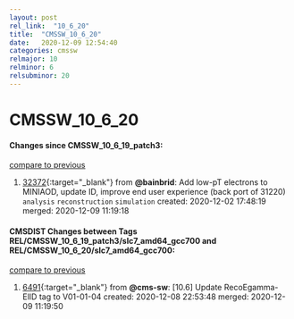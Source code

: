 ```yaml
---
layout: post
rel_link:  "10_6_20"
title:  "CMSSW_10_6_20"
date:   2020-12-09 12:54:40
categories: cmssw
relmajor: 10
relminor: 6
relsubminor: 20
---
```


# CMSSW_10_6_20
#### Changes since CMSSW_10_6_19_patch3:
[compare to previous](https://github.com/cms-sw/cmssw/compare/CMSSW_10_6_19_patch3...CMSSW_10_6_20)



1. [32372](http://github.com/cms-sw/cmssw/pull/32372){:target="_blank"}  from **@bainbrid**: Add low-pT electrons to MINIAOD, update ID, improve end user experience (back port of 31220) `analysis`  `reconstruction`  `simulation`  created: 2020-12-02 17:48:19 merged: 2020-12-09 11:19:18



#### CMSDIST Changes between Tags REL/CMSSW_10_6_19_patch3/slc7_amd64_gcc700 and REL/CMSSW_10_6_20/slc7_amd64_gcc700:
[compare to previous](https://github.com/cms-sw/cmsdist/compare/REL/CMSSW_10_6_19_patch3/slc7_amd64_gcc700...REL/CMSSW_10_6_20/slc7_amd64_gcc700)



1. [6491](http://github.com/cms-sw/cmsdist/pull/6491){:target="_blank"}  from **@cms-sw**: [10.6] Update RecoEgamma-ElID tag to V01-01-04 created: 2020-12-08 22:53:48 merged: 2020-12-09 11:19:50
